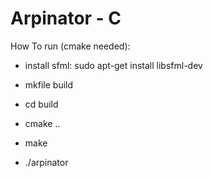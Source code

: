# Arpinator - C

How To run (cmake needed):
- install sfml: sudo apt-get install libsfml-dev

- mkfile build
- cd build
- cmake ..
- make
- ./arpinator
